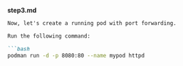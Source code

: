 **step3.md**
```markdown
Now, let's create a running pod with port forwarding.

Run the following command:

```bash
podman run -d -p 8080:80 --name mypod httpd
